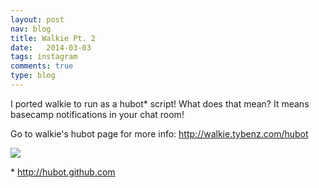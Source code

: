 ```yaml
---
layout: post
nav: blog
title: Walkie Pt. 2
date:   2014-03-03
tags: instagram
comments: true
type: blog
---
```


I ported walkie to run as a hubot* script! What does that mean? It means basecamp notifications in your chat room!

Go to walkie's hubot page for more info: <http://walkie.tybenz.com/hubot>

![](/img/walkie/irc.png)

\* <http://hubot.github.com>
